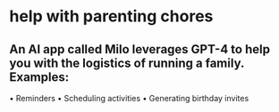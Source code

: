 # help with parenting chores
## An AI app called Milo leverages GPT-4 to help you with the logistics of running a family. Examples:

• Reminders
• Scheduling activities
• Generating birthday invites
